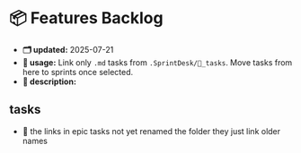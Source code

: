 # 📦 Features Backlog

- **🗂 updated:** 2025-07-21
- **📌 usage:** Link only `.md` tasks from `.SprintDesk/🚀_tasks`. Move tasks from here to sprints once selected.
- **📘 description:** 


## tasks

- 📌 the links in epic tasks not yet renamed the folder they just link older names